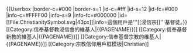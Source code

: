 {{Userbox |border-c=#000 |border-s=1 |id-c=#fff |id-s=12 |id-fc=#000 |info-c=#FFFF00 |info-s=9 |info-fc=#000000 |id=
[[File:ChristianitySymbol.svg‎|43px]]|info=這個用戶是'''[[浸信宗]]'''基督徒。}}
<includeonly>
[[Category:信奉基督教浸信會的維基人|{{PAGENAME}}]]
[[Category:信奉基督新教的維基人|{{PAGENAME}}]]
[[Category:信奉基督宗教的维基人|{{PAGENAME}}]]</includeonly><noinclude>
[[Category:宗教信仰用戶框模板|Christian]]
</noinclude>
